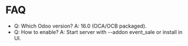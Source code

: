 # FAQ

- Q: Which Odoo version? A: 16.0 (OCA/OCB packaged).
- Q: How to enable? A: Start server with --addon event_sale or install in UI.
